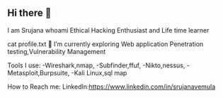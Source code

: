 ## Hi there 👋
I am Srujana
whoami
Ethical Hacking Enthusiast and Life time learner

cat profile.txt
🌱 I’m currently exploring Web application Penetration testing,Vulnerability Management

Tools I use:
-Wireshark,nmap,
-Subfinder,ffuf,
-Nikto,nessus,
-Metasploit,Burpsuite,
-Kali Linux,sql map

How to Reach me:
LinkedIn:https://www.linkedin.com/in/srujanavemula

<!--
**Srujana-18/Srujana-18** is a ✨ _special_ ✨ repository because its `README.md` (this file) appears on your GitHub profile.

Here are some ideas to get you started:

- 🔭 I’m currently working on ...
- 🌱 I’m currently learning ...
- 👯 I’m looking to collaborate on ...
- 🤔 I’m looking for help with ...
- 💬 Ask me about ...
- 📫 How to reach me: ...
- 😄 Pronouns: ...
- ⚡ Fun fact: ...
-->
